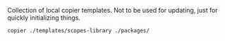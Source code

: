Collection of local copier templates. Not to be used for updating,
just for quickly initializing things.


```sh
copier ./templates/scopes-library ./packages/
```


